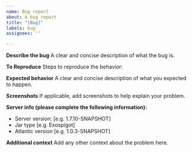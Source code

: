 ```yaml
---
name: Bug report
about: A bug report
title: "[Bug]"
labels: bug
assignees: ''

---
```


**Describe the bug**
A clear and concise description of what the bug is.

**To Reproduce**
Steps to reproduce the behavior:

**Expected behavior**
A clear and concise description of what you expected to happen.

**Screenshots**
If applicable, add screenshots to help explain your problem.

**Server info (please complete the following information):**
 - Server version: [e.g. 1.7.10-SNAPSHOT]
 - Jar type [e.g. Exospigot]
 - Atlantic version [e.g. 1.0.3-SNAPSHOT]

**Additional context**
Add any other context about the problem here.
